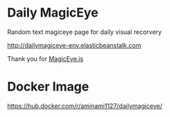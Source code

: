 # Daily MagicEye

Random text magiceye page for daily visual recorvery

http://dailymagiceye-env.elasticbeanstalk.com

Thank you for [MagicEye.js](http://peeinears.github.io/MagicEye.js/)

# Docker Image

https://hub.docker.com/r/aminami1127/dailymagiceye/
